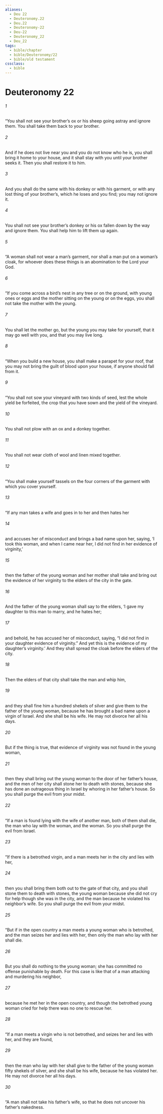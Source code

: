 ```yaml
---
aliases:
  - Deu 22
  - Deuteronomy.22
  - Deu.22
  - Deuteronomy-22
  - Deu-22
  - Deuteronomy_22
  - Deu_22
tags:
  - bible/chapter
  - bible/Deuteronomy/22
  - bible/old testament
cssclass:
  - bible
---
```


# Deuteronomy 22

###### 1
“You shall not see your brother’s ox or his sheep going astray and ignore them. You shall take them back to your brother.
###### 2
And if he does not live near you and you do not know who he is, you shall bring it home to your house, and it shall stay with you until your brother seeks it. Then you shall restore it to him.
###### 3
And you shall do the same with his donkey or with his garment, or with any lost thing of your brother’s, which he loses and you find; you may not ignore it.
###### 4
You shall not see your brother’s donkey or his ox fallen down by the way and ignore them. You shall help him to lift them up again.
###### 5
“A woman shall not wear a man’s garment, nor shall a man put on a woman’s cloak, for whoever does these things is an abomination to the Lord your God.
###### 6
“If you come across a bird’s nest in any tree or on the ground, with young ones or eggs and the mother sitting on the young or on the eggs, you shall not take the mother with the young.
###### 7
You shall let the mother go, but the young you may take for yourself, that it may go well with you, and that you may live long.
###### 8
“When you build a new house, you shall make a parapet for your roof, that you may not bring the guilt of blood upon your house, if anyone should fall from it.
###### 9
“You shall not sow your vineyard with two kinds of seed, lest the whole yield be forfeited, the crop that you have sown and the yield of the vineyard.
###### 10
You shall not plow with an ox and a donkey together.
###### 11
You shall not wear cloth of wool and linen mixed together.
###### 12
“You shall make yourself tassels on the four corners of the garment with which you cover yourself.
###### 13
“If any man takes a wife and goes in to her and then hates her
###### 14
and accuses her of misconduct and brings a bad name upon her, saying, ‘I took this woman, and when I came near her, I did not find in her evidence of virginity,’
###### 15
then the father of the young woman and her mother shall take and bring out the evidence of her virginity to the elders of the city in the gate.
###### 16
And the father of the young woman shall say to the elders, ‘I gave my daughter to this man to marry, and he hates her;
###### 17
and behold, he has accused her of misconduct, saying, “I did not find in your daughter evidence of virginity.” And yet this is the evidence of my daughter’s virginity.’ And they shall spread the cloak before the elders of the city.
###### 18
Then the elders of that city shall take the man and whip him,
###### 19
and they shall fine him a hundred shekels of silver and give them to the father of the young woman, because he has brought a bad name upon a virgin of Israel. And she shall be his wife. He may not divorce her all his days.
###### 20
But if the thing is true, that evidence of virginity was not found in the young woman,
###### 21
then they shall bring out the young woman to the door of her father’s house, and the men of her city shall stone her to death with stones, because she has done an outrageous thing in Israel by whoring in her father’s house. So you shall purge the evil from your midst.
###### 22
“If a man is found lying with the wife of another man, both of them shall die, the man who lay with the woman, and the woman. So you shall purge the evil from Israel.
###### 23
“If there is a betrothed virgin, and a man meets her in the city and lies with her,
###### 24
then you shall bring them both out to the gate of that city, and you shall stone them to death with stones, the young woman because she did not cry for help though she was in the city, and the man because he violated his neighbor’s wife. So you shall purge the evil from your midst.
###### 25
“But if in the open country a man meets a young woman who is betrothed, and the man seizes her and lies with her, then only the man who lay with her shall die.
###### 26
But you shall do nothing to the young woman; she has committed no offense punishable by death. For this case is like that of a man attacking and murdering his neighbor,
###### 27
because he met her in the open country, and though the betrothed young woman cried for help there was no one to rescue her.
###### 28
“If a man meets a virgin who is not betrothed, and seizes her and lies with her, and they are found,
###### 29
then the man who lay with her shall give to the father of the young woman fifty shekels of silver, and she shall be his wife, because he has violated her. He may not divorce her all his days.
###### 30
“A man shall not take his father’s wife, so that he does not uncover his father’s nakedness.


